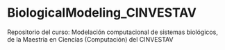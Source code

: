 # BiologicalModeling_CINVESTAV
Repositorio del curso: Modelación computacional de sistemas biológicos, de la Maestria en Ciencias (Computación) del CINVESTAV
